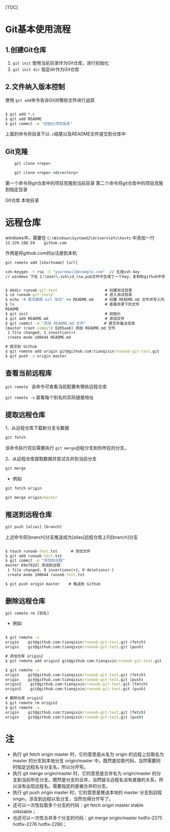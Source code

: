 [TOC]

# Git基本使用流程

## 1.创建Git仓库

1. `git init` 使用当前目录作为Git仓库，进行初始化
2. `git init dir` 指定dir作为Git仓库

## 2.文件纳入版本控制

使用 `git add`命令告诉Git对哪些文件进行追踪

```cmd

$ git add *.c
$ git add README
$ git commit -m "初始化项目版本"

```
上面的命令将目录下以`.c`结尾以及README文件提交到仓库中

## Git克隆

```cmd
    git clone <repo>

    git clone <repo> <directory>  
```
第一个命令将git仓库中的项目克隆到当前目录
第二个命令将git仓库中的项目克隆到指定目录

<repo>  Git仓库
<directory> 本地目录

# 远程仓库

windows中，需要在 `C:\Windows\System32\drivers\etc\hosts` 中添加一行
`13.229.188.59    github.com`
<br />

作用是将github.com的ip注册到本机

```cmd
git remote add [shortname] [url]

ssh-keygen -t rsa -C "youremail@example.com"  // 生成ssh key
// windows 下在 C:\User\.ssh\id_rsa.pub文件中生成了一个key，复制到github中添加ssh验证就行

```



```cmd

$ mkdir runoob-git-test                     # 创建测试目录
$ cd runoob-git-test/                       # 进入测试目录
$ echo "# 菜鸟教程 Git 测试" >> README.md     # 创建 README.md 文件并写入内容
$ ls                                        # 查看目录下的文件
README
$ git init                                  # 初始化
$ git add README.md                         # 添加文件
$ git commit -m "添加 README.md 文件"        # 提交并备注信息
[master (root-commit) 0205aab] 添加 README.md 文件
 1 file changed, 1 insertion(+)
 create mode 100644 README.md

# 提交到 Github
$ git remote add origin git@github.com:tianqixin/runoob-git-test.git
$ git push -u origin master

```

## 查看当前远程库

`git remote ` 该命令可查看当前配置有哪些远程仓库

`git remote -v` 查看每个别名的实际链接地址


## 提取远程仓库

1、从远程仓库下载新分支与数据

```cmd
git fetch
```
该命令执行完后需要执行 `git merge`远程分支到你所在的分支。

2、从远程仓库提取数据并尝试合并到当前分支

```cmd
git merge
```

* 例如
```cmd
git fetch origin

git merge origin/master

```

## 推送到远程仓库

```cmd
git push [alias] [branch]
```
上述命令将[branch]分支推送成为[alias]远程仓库上叼[branch]分支

```cmd

$ touch runoob-test.txt      # 添加文件
$ git add runoob-test.txt 
$ git commit -m "添加到远程"
master 69e702d] 添加到远程
 1 file changed, 0 insertions(+), 0 deletions(-)
 create mode 100644 runoob-test.txt

$ git push origin master    # 推送到 Github

```

## 删除远程仓库

```cmd
git remote rm [别名]
```
* 例如
```cmd

$ git remote -v
origin    git@github.com:tianqixin/runoob-git-test.git (fetch)
origin    git@github.com:tianqixin/runoob-git-test.git (push)

# 添加仓库 origin2
$ git remote add origin2 git@github.com:tianqixin/runoob-git-test.git

$ git remote -v
origin    git@github.com:tianqixin/runoob-git-test.git (fetch)
origin    git@github.com:tianqixin/runoob-git-test.git (push)
origin2    git@github.com:tianqixin/runoob-git-test.git (fetch)
origin2    git@github.com:tianqixin/runoob-git-test.git (push)

# 删除仓库 origin2
$ git remote rm origin2
$ git remote -v
origin    git@github.com:tianqixin/runoob-git-test.git (fetch)
origin    git@github.com:tianqixin/runoob-git-test.git (push)
```

# 注

* 执行 git fetch origin master 时，它的意思是从名为 origin 的远程上拉取名为 master 的分支到本地分支 origin/master 中。既然是拉取代码，当然需要同时指定远程名与分支名，所以分开写。
* 执行 git merge origin/master 时，它的意思是合并名为 origin/master 的分支到当前所在分支。既然是分支的合并，当然就与远程名没有直接的关系，所以没有出现远程名。需要指定的是被合并的分支。
* 执行 git push origin master 时，它的意思是推送本地的 master 分支到远程 origin，涉及到远程以及分支，当然也得分开写了。
* 还可以一次性拉取多个分支的代码：git fetch origin master stable oldstable；
* 也还可以一次性合并多个分支的代码：git merge origin/master hotfix-2275 hotfix-2276 hotfix-2290；

